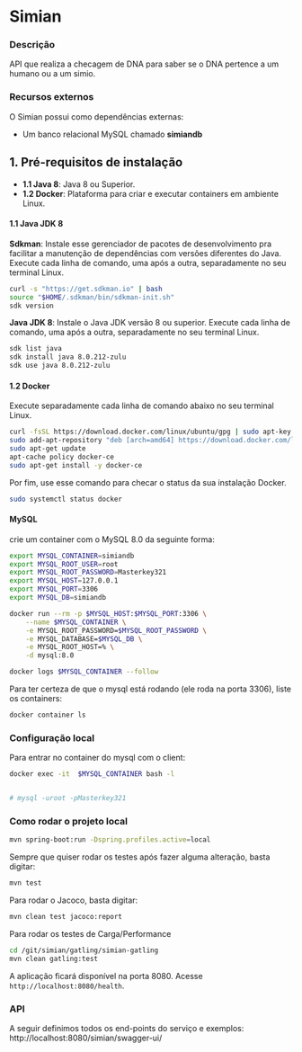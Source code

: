 # Simian

### Descrição

API que realiza a checagem de DNA para saber se o DNA pertence a um humano ou a um simio.

### Recursos externos

O Simian possui como dependências externas:
- Um banco relacional MySQL chamado **simiandb**

## 1. Pré-requisitos de instalação

- **1.1 Java 8**: Java 8 ou Superior.
- **1.2 Docker**: Plataforma para criar e executar containers em ambiente Linux.

#### 1.1 Java JDK 8

**Sdkman**: Instale esse gerenciador de pacotes de desenvolvimento pra facilitar a manutenção de dependências com versões diferentes do Java. Execute cada linha de comando, uma após a outra, separadamente no seu terminal Linux.
```bash
curl -s "https://get.sdkman.io" | bash
source "$HOME/.sdkman/bin/sdkman-init.sh"
sdk version
```
**Java JDK 8**: Instale o Java JDK versão 8 ou superior. Execute cada linha de comando, uma após a outra, separadamente no seu terminal Linux.
```bash
sdk list java
sdk install java 8.0.212-zulu
sdk use java 8.0.212-zulu
```

#### 1.2 Docker

Execute separadamente cada linha de comando abaixo no seu terminal Linux.
```bash
curl -fsSL https://download.docker.com/linux/ubuntu/gpg | sudo apt-key add -
sudo add-apt-repository "deb [arch=amd64] https://download.docker.com/linux/ubuntu $(lsb_release -cs) stable"
sudo apt-get update
apt-cache policy docker-ce
sudo apt-get install -y docker-ce
```

Por fim, use esse comando para checar o status da sua instalação Docker.
```bash
sudo systemctl status docker
```

#### MySQL

crie um container com o MySQL 8.0 da seguinte forma:

```bash
export MYSQL_CONTAINER=simiandb
export MYSQL_ROOT_USER=root
export MYSQL_ROOT_PASSWORD=Masterkey321
export MYSQL_HOST=127.0.0.1
export MYSQL_PORT=3306
export MYSQL_DB=simiandb

docker run --rm -p $MYSQL_HOST:$MYSQL_PORT:3306 \
    --name $MYSQL_CONTAINER \
    -e MYSQL_ROOT_PASSWORD=$MYSQL_ROOT_PASSWORD \
    -e MYSQL_DATABASE=$MYSQL_DB \
    -e MYSQL_ROOT_HOST=% \
    -d mysql:8.0

docker logs $MYSQL_CONTAINER --follow 

 ```

Para ter certeza de que o mysql está rodando (ele roda na porta 3306),
liste os containers:

```bash
docker container ls
```
### Configuração local

Para entrar no container do mysql com o client:
```bash
docker exec -it  $MYSQL_CONTAINER bash -l


# mysql -uroot -pMasterkey321
```

### Como rodar o projeto local
```bash
mvn spring-boot:run -Dspring.profiles.active=local
```

Sempre que quiser rodar os testes após fazer alguma alteração, basta digitar:
```bash
mvn test
```

Para rodar o Jacoco, basta digitar:
```bash
mvn clean test jacoco:report
```
Para rodar os testes de Carga/Performance
```bash
cd /git/simian/gatling/simian-gatling
mvn clean gatling:test
```

A aplicação ficará disponível na porta 8080. Acesse `http://localhost:8080/health`.

### API

A seguir definimos todos os end-points do serviço e exemplos:
http://localhost:8080/simian/swagger-ui/
